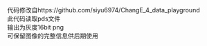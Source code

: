 代码修改自https://github.com/siyu6974/ChangE_4_data_playground  
此代码读取pds文件  
输出为灰度16bit png  
可保留图像的完整信息供后期使用

